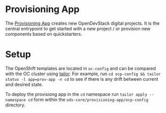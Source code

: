 # Provisioning App

The [Provisioning App](https://github.com/opendevstack/ods-provisioning-app) creates new OpenDevStack digital projects. It is the central entrypoint to get started with a new project / or provision new components based on quickstarters.

# Setup

The OpenShift templates are located in `oc-config` and can be compared with the OC cluster using [tailor](https://github.com/opendevstack/tailor). For example, run `cd ocp-config && tailor status -l app=prov-app -n cd` to see if there is any drift between current and desired state.

To deploy the provisiong app in the `cd` namespace run `tailor apply --namespace cd` form within the `ods-core/provisioning-app/ocp-config` directory.
